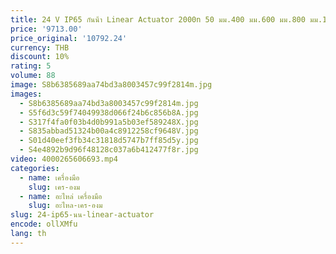 ```yaml
---
title: 24 V IP65 กันน้ํา Linear Actuator 2000n 50 มม.400 มม.600 มม.800 มม.1000 มม.Solar Tracker มอเตอร์ประตู 160 มม.
price: '9713.00'
price_original: '10792.24'
currency: THB
discount: 10%
rating: 5
volume: 88
image: S8b6385689aa74bd3a8003457c99f2814m.jpg
images:
  - S8b6385689aa74bd3a8003457c99f2814m.jpg
  - S5f6d3c59f74049938d066f24b6c856b8A.jpg
  - S317f4fa0f03b4d0b991a5b03ef589248X.jpg
  - S835abbad51324b00a4c8912258cf9648V.jpg
  - S01d40eef3fb34c31818d5747b7ff85d5y.jpg
  - S4e4892b9d96f48128c037a6b412477f8r.jpg
video: 4000265606693.mp4
categories:
  - name: เครื่องมือ
    slug: เคร-องม
  - name: อะไหล่ เครื่องมือ
    slug: อะไหล-เคร-องม
slug: 24-ip65-นน-linear-actuator
encode: ollXMfu
lang: th
---
```

  